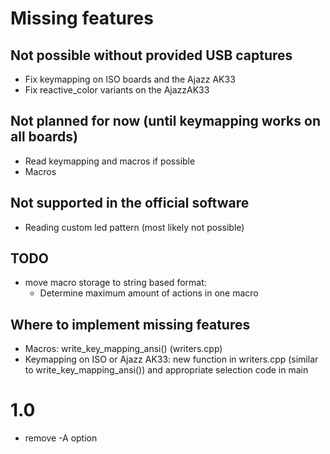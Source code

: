 # Missing features

## Not possible without provided USB captures
- Fix keymapping on ISO boards and the Ajazz AK33
- Fix reactive_color variants on the AjazzAK33

## Not planned for now (until keymapping works on all boards)
- Read keymapping and macros if possible
- Macros

## Not supported in the official software
- Reading custom led pattern (most likely not possible)

## TODO
- move macro storage to string based format:
	- Determine maximum amount of actions in one macro

## Where to implement missing features
- Macros: write_key_mapping_ansi() (writers.cpp)
- Keymapping on ISO or Ajazz AK33: new function in writers.cpp (similar to write_key_mapping_ansi()) and appropriate selection code in main

# 1.0
- remove -A option
